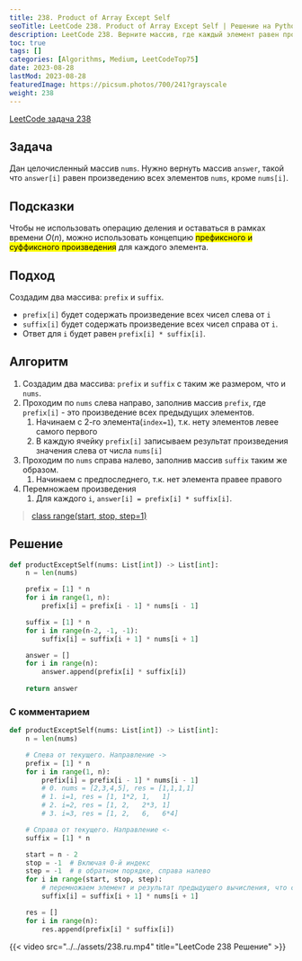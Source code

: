 ```yaml
---
title: 238. Product of Array Except Self
seoTitle: LeetCode 238. Product of Array Except Self | Решение на Python.
description: LeetCode 238. Верните массив, где каждый элемент равен произведению всех элементов исходного массива, кроме самого этого элемента.
toc: true
tags: []
categories: [Algorithms, Medium, LeetCodeTop75]
date: 2023-08-28
lastMod: 2023-08-28
featuredImage: https://picsum.photos/700/241?grayscale
weight: 238
---
```


[LeetCode задача 238](https://leetcode.com/problems/product-of-array-except-self/)

## Задача

Дан целочисленный массив `nums`. Нужно вернуть массив `answer`, такой что `answer[i]` равен произведению всех элементов `nums`, кроме `nums[i]`.

## Подсказки

Чтобы не использовать операцию деления и оставаться в рамках времени $O(n)$, можно использовать концепцию <mark>префиксного и суффиксного произведения</mark> для каждого элемента.

## Подход

Создадим два массива: `prefix` и `suffix`.

- `prefix[i]` будет содержать произведение всех чисел слева от `i`
- `suffix[i]` будет содержать произведение всех чисел справа от `i`.
- Ответ для `i` будет равен `prefix[i] * suffix[i]`.

## Алгоритм

1. Создадим два массива: `prefix` и `suffix` с таким же размером, что и `nums`.
1. Проходим по `nums` слева направо, заполнив массив `prefix`, где `prefix[i]` - это произведение всех предыдущих элементов.
   1. Начинаем с 2-го элемента(`index=1`), т.к. нету элементов левее самого первого
   2. В каждую ячейку `prefix[i]` записываем результат произведения значения слева от числа `nums[i]`
2. Проходим по `nums` справа налево, заполнив массив `suffix` таким же образом.
   1. Начинаем с предпоследнего, т.к. нет элемента правее правого
3. Перемножаем произведения
   1. Для каждого `i`, `answer[i] = prefix[i] * suffix[i]`.

> [class range(start, stop, step=1)](https://docs.python.org/3/library/functions.html#func-range)

## Решение

```python
def productExceptSelf(nums: List[int]) -> List[int]:
    n = len(nums)

    prefix = [1] * n
    for i in range(1, n):
        prefix[i] = prefix[i - 1] * nums[i - 1]

    suffix = [1] * n
    for i in range(n-2, -1, -1):
        suffix[i] = suffix[i + 1] * nums[i + 1]

    answer = []
    for i in range(n):
        answer.append(prefix[i] * suffix[i])
    
    return answer
```

### С комментарием

```python
def productExceptSelf(nums: List[int]) -> List[int]:
    n = len(nums)

    # Слева от текущего. Направление ->
    prefix = [1] * n            
    for i in range(1, n):
        prefix[i] = prefix[i - 1] * nums[i - 1]
        # 0. nums = [2,3,4,5], res = [1,1,1,1]
        # 1. i=1, res = [1, 1*2, 1,   1]
        # 2. i=2, res = [1, 2,   2*3, 1]
        # 3. i=3, res = [1, 2,   6,   6*4]

    # Справа от текущего. Направление <-
    suffix = [1] * n            

    start = n - 2
    stop = -1  # Включая 0-й индекс
    step = -1  # в обратном порядке, справа налево
    for i in range(start, stop, step):
        # перемножаем элемент и результат предыдущего вычисления, что справа
        suffix[i] = suffix[i + 1] * nums[i + 1] 

    res = []
    for i in range(n):
        res.append(prefix[i] * suffix[i])
```

{{< video src="../../assets/238.ru.mp4" title="LeetCode 238 Решение" >}}
